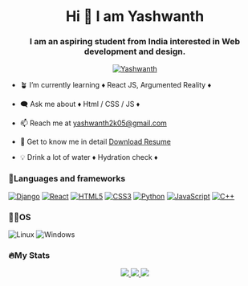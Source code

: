 <html>
  <body>
    <h1 align="center">Hi 👋 I am Yashwanth</h1>
    <h3 align="center">I am an aspiring student from India interested in Web development and design.</h3>
    <p align="center"> <a href="https://www.linkedin.com/in/yashwanth-chandrakumar-948520255/" target="_blank"><img src="https://img.shields.io/badge/LinkedIn-0077B5?style=for-the-badge&logo=linkedin&logoColor=white" alt="Yashwanth" /></a> </p>

- 🪴 I’m currently learning ♦️ React JS, Argumented Reality ♦️

- 🗨️ Ask me about ♦️ Html / CSS / JS ♦️

- 📫 Reach me at yashwanth2k05@gmail.com

- 📜 Get to know me in detail [Download Resume](https://github.com/Yashwanth-Chandrakumar/Yashwanth-Portfolio.github.io/blob/main/assets/Yashwanth%20Resume.pdf)

- 💡 Drink a lot of water ♦️ Hydration check ♦️
<h3 align-"left">📜Languages and frameworks</h3>

[![Django](https://img.shields.io/badge/django-black?style=for-the-badge&logo=django)](https://github.com/Yashwanth-Chandrakumar)
[![React](https://img.shields.io/badge/react-black?style=for-the-badge&logo=react)](https://github.com/Yashwanth-Chandrakumar)
[![HTML5](https://img.shields.io/badge/html5-black?style=for-the-badge&logo=html5)](https://github.com/Yashwanth-Chandrakumar)
[![CSS3](https://img.shields.io/badge/css3-black?style=for-the-badge&logo=css3)](https://github.com/Yashwanth-Chandrakumar)
[![Python](https://img.shields.io/badge/python-black?style=for-the-badge&logo=python)](https://github.com/Yashwanth-Chandrakumar)
[![JavaScript](https://img.shields.io/badge/javascript-black?style=for-the-badge&logo=javascript)](https://github.com/Yashwanth-Chandrakumar)
[![C++](https://img.shields.io/badge/c++-black?style=for-the-badge&logo=cplusplus)](https://github.com/Yashwanth-Chandrakumar)

<h3 align-"left">🧑‍💻OS</h3>

![Linux](https://img.shields.io/badge/linux-black?style=for-the-badge&logo=Linux)
![Windows](https://img.shields.io/badge/Windows-black?style=for-the-badge&logo=Windows)

<h3 align-"left">🔥My Stats</h3>
<p align="center">
  <a href="https://github.com/Yashwanth-Chandrakumar">
    <img src="http://github-profile-summary-cards.vercel.app/api/cards/profile-details?username=Yashwanth-Chandrakumar&theme=transparent" />
  </a>
  <a href="https://github.com/Yashwanth-Chandrakumar">
    <img src="https://github-readme-streak-stats.herokuapp.com/?user=Yashwanth-Chandrakumar&hide_border=true&card_width=338&theme=dark" />
  </a>
  <a href="https://github.com/Yashwanth-Chandrakumar">
    <img src="http://github-profile-summary-cards.vercel.app/api/cards/stats?username=Yashwanth-Chandrakumar&theme=dark" />
  </a>
